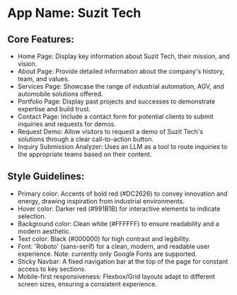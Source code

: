 # **App Name**: Suzit Tech

## Core Features:

- Home Page: Display key information about Suzit Tech, their mission, and vision.
- About Page: Provide detailed information about the company's history, team, and values.
- Services Page: Showcase the range of industrial automation, AGV, and automobile solutions offered.
- Portfolio Page: Display past projects and successes to demonstrate expertise and build trust.
- Contact Page: Include a contact form for potential clients to submit inquiries and requests for demos.
- Request Demo: Allow visitors to request a demo of Suzit Tech's solutions through a clear call-to-action button.
- Inquiry Submission Analyzer: Uses an LLM as a tool to route inquiries to the appropriate teams based on their content.

## Style Guidelines:

- Primary color: Accents of bold red (#DC2626) to convey innovation and energy, drawing inspiration from industrial environments.
- Hover color: Darker red (#991B1B) for interactive elements to indicate selection.
- Background color: Clean white (#FFFFFF) to ensure readability and a modern aesthetic.
- Text color: Black (#000000) for high contrast and legibility.
- Font: 'Roboto' (sans-serif) for a clean, modern, and readable user experience. Note: currently only Google Fonts are supported.
- Sticky Navbar: A fixed navigation bar at the top of the page for constant access to key sections.
- Mobile-first responsiveness: Flexbox/Grid layouts adapt to different screen sizes, ensuring a consistent experience.